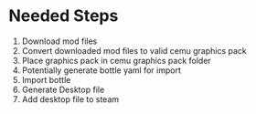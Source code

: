 # Needed Steps
1. Download mod files
2. Convert downloaded mod files to valid cemu graphics pack
3. Place graphics pack in cemu graphics pack folder
4. Potentially generate bottle yaml for import
5. Import bottle
6. Generate Desktop file
7. Add desktop file to steam
